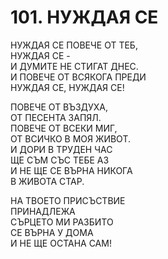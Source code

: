 # 101. НУЖДАЯ СЕ  
  
НУЖДАЯ СЕ ПОВЕЧЕ ОТ ТЕБ,  
НУЖДАЯ СЕ -  
И ДУМИТЕ НЕ СТИГАТ ДНЕС.  
И ПОВЕЧЕ ОТ ВСЯКОГА ПРЕДИ  
НУЖДАЯ СЕ, НУЖДАЯ СЕ!  
  
ПОВEЧЕ ОТ ВЪЗДУХА,  
ОТ ПЕСЕНТА ЗАПЯЛ.  
ПОВЕЧЕ ОТ ВСЕКИ МИГ,  
ОТ ВСИЧКО В МОЯ ЖИВОТ.  
И ДОРИ В ТРУДЕН ЧАС  
ЩЕ СЪМ СЪС ТЕБЕ АЗ  
И НЕ ЩЕ СЕ ВЪРНА НИКОГА  
В ЖИВОТА СТАР.  
  
НА ТВОЕТО ПРИСЪСТВИЕ  
ПРИНАДЛЕЖА  
СЪРЦЕТО МИ РАЗБИТО  
СЕ ВЪРНА У ДОМА  
И НЕ ЩЕ ОСТАНА САМ!  


<DownloadsButton pdf="/pdf/101-nuzhdaq-se.pdf" />

<DownloadChordsButton pdf="/chords/101-nuzhdaq-se_akord.pdf"/>
